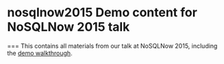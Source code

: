 # nosqlnow2015 Demo content for NoSQLNow 2015 talk
===
This contains all materials from our talk at NoSQLNow 2015, including the [demo walkthrough](demowalkthrough.md).
